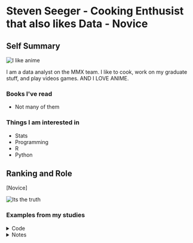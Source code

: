 # Steven Seeger - Cooking Enthusist that also likes Data - Novice

## Self Summary

![I like anime](https://media.giphy.com/media/HyfDHc9LulGEg/giphy.gif)

I am a data analyst on the MMX team. I like to cook, work on my graduate stuff, and play videos games. AND I LOVE ANIME.

### Books I've read

* Not many of them

### Things I am interested in

* Stats
* Programming
* R
* Python

## Ranking and Role

[Novice]

![Its the truth](https://media.giphy.com/media/l11A6JGYDJQHHGS10M/giphy.gif)

### Examples from my studies

<details>
<summary>Code</summary>
Nothing right now
</details>

<details>
<summary>Notes</summary>

# Book

## Section

Still nothing

</details>